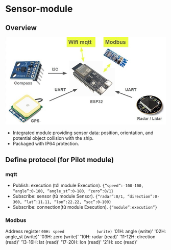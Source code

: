 # Sensor-module
## Overview

![Image](Image/sensor_system.jpg)

- Integrated module providing sensor data: position, orientation, and potential object collision with the ship.
- Packaged with IP64 protection.

## Define protocol (for Pilot module)
### mqtt
- Publish: execution (tới module Execution).
`{“speed”:-100-100, “angle”:0-180, “angle_st”:0-180, “zero”:0/1}`
- Subscribe: sensor (từ module Sensor).
`{“radar”:0/1, “direction”:0-360, “lat”:11.11, “lon”:22.22, “soc”:0-100}`
- Subscribe: connection(từ module Execution).
`{“module”:execution”}`
### Modbus
Address register
`00H: speed			     (write)`
'01H: angle			     (write)'
'02H: angle_st		   (write)'
'03H: zero			      (write)'
'10H: radar			     (read)'
'11-12H: direction	(read)'
'13-16H: lat			    (read)'
'17-20H: lon			    (read)'
'21H: soc			       (read)'
